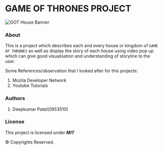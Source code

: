 # GAME OF THRONES PROJECT

![GOT House Banner](/images/houseBanner.jpg)

### About

This is a project which describes each and every house or kingdom of ```GAME OF THRONES``` as well as display the story of each house using video pop up which can give good visualisation and understanding of storyline to the user.

Some References/observation that I looked after for this projects:

1. Mozila Developer Network
2. Youtube Tutorials


### Authors

1. Deepkumar Patel(0953510)

### License

This project is licensed under ***MIT***

© Copyrights Reserved.
